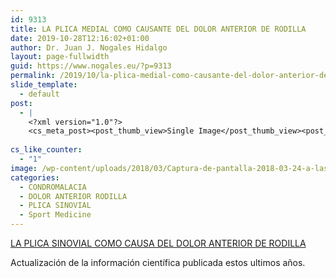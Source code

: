 ```yaml
---
id: 9313
title: LA PLICA MEDIAL COMO CAUSANTE DEL DOLOR ANTERIOR DE RODILLA
date: 2019-10-28T12:16:02+01:00
author: Dr. Juan J. Nogales Hidalgo
layout: page-fullwidth
guid: https://www.nogales.eu/?p=9313
permalink: /2019/10/la-plica-medial-como-causante-del-dolor-anterior-de-rodilla-2/
slide_template:
  - default
post:
  - |
    <?xml version="1.0"?>
    <cs_meta_post><post_thumb_view>Single Image</post_thumb_view><post_featured_image_as_thumbnail/><post_thumb_audio/><post_thumb_video/><post_thumb_slider/><post_thumb_slider_type/><inside_post_thumb_view>Single Image</inside_post_thumb_view><inside_post_featured_image_as_thumbnail/><inside_post_thumb_audio/><inside_post_thumb_video/><inside_post_thumb_slider/><inside_post_thumb_slider_type/><post_social_sharing>on</post_social_sharing><post_author_info_show>on</post_author_info_show><post_tags_show>on</post_tags_show><post_attachment_show>on</post_attachment_show><page_title/><page_sub_title/><page_subheader_color/><page_subheader_font_color/><header_banner_style>default_header</header_banner_style><header_banner_image/><header_banner_flex_slider>blog</header_banner_flex_slider><custom_slider_id/><sidebar_layout><cs_layout/></sidebar_layout></cs_meta_post>
    
cs_like_counter:
  - "1"
image: /wp-content/uploads/2018/03/Captura-de-pantalla-2018-03-24-a-las-18.02.17.png
categories:
  - CONDROMALACIA
  - DOLOR ANTERIOR RODILLA
  - PLICA SINOVIAL
  - Sport Medicine
---
```

[LA PLICA SINOVIAL COMO CAUSA DEL DOLOR ANTERIOR DE RODILLA](https://www.nogales.eu/wp-content/uploads/2019/10/LA-PLICA-SINOVIAL-COMO-CAUSA-DEL-DOLOR-ANTERIOR-DE-RODILLA.pdf)

Actualización de la información científica publicada estos ultimos años.